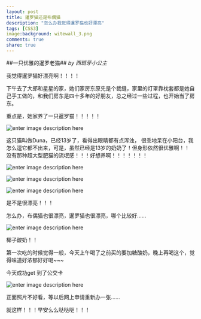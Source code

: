 ```yaml
---
layout: post
title: 暹罗猫还是布偶猫
description: "怎么办我觉得暹罗猫也好漂亮"
tags: [CSS3]
image:background: witewall_3.png
comments: true
share: true
---
```

##一只优雅的暹罗老猫##
*by 西班牙小公主*

我觉得暹罗猫好漂亮啊！！！！

下午去了大郎和星星的家，她们家房东原先是个裁缝，家里的灯罩靠枕套都是她自己手工做的，和我们房东是四十多年的好朋友，总之经过一些过程，也开始当了房东。

重点是，她家养了一只暹罗猫！！！！！

![enter image description here](http://ww1.sinaimg.cn/mw690/6bfe8f1bgw1ewe6sfs7t5j21o02yokjm.jpg)

这只猫叫做Duna，已经13岁了，看得出眼睛都有点浑浊， 很乖地呆在小阳台，我怎么逗它都不出来，可是，虽然已经是13岁的奶奶了！但身形依然很优雅啊！！没有那种超大型肥猫的流氓感！！！好想养啊！！！！！！！

![enter image description here](http://ww3.sinaimg.cn/mw690/6bfe8f1bgw1ewe6rl5y4ij21o02yohdu.jpg)

![enter image description here](http://ww2.sinaimg.cn/mw690/6bfe8f1bgw1ewe6spr32yj214i2007wh.jpg)

![enter image description here](http://ww1.sinaimg.cn/mw690/6bfe8f1bgw1ewe6s3bsnrj21o02yo4qq.jpg)

是不是很漂亮！！！

怎么办，布偶猫也很漂亮，暹罗猫也很漂亮，哪个比较好……

![enter image description here](http://ww1.sinaimg.cn/mw690/6bfe8f1bgw1ewe6slhm26j21o02yoe82.jpg)

椰子酸奶！！

第一次吃的时候觉得一般，今天上午喝了之前买的要加糖酸奶，晚上再喝这个，觉得味道好浓郁好好喝~~~

今天成功get 到了公交卡

![enter image description here](http://ww4.sinaimg.cn/mw690/6bfe8f1bgw1ewe75kl68lj20kb0cujsy.jpg)

正面照片不好看，等以后网上申请重新办一张……

就这样！！！早安么么哒哒哒！！！